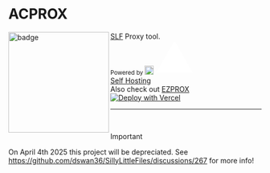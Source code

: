 # ACPROX

<img align="left" src="https://github.com/dswan36/acprox/blob/main/public/assets/acprox.png" height="200" width="200" alt="badge"/>

[SLF](https://github.com/dswan36/SillyLittleFiles) Proxy tool.\
<sub>Powered by [<img width=18 src="https://vercel.com/favicon.ico"></img>](https://vercel.app)</sub>
<svg aria-label="Vercel logomark" height="64" role="img" style="width: auto; overflow: visible;" viewBox="0 0 74 64"><path d="M37.5896 0.25L74.5396 64.25H0.639648L37.5896 0.25Z" fill="white"></path></svg>
<br>
[Self Hosting](https://docs.sillylittle.tech) \
Also check out [EZPROX](https://github.com/dswan36/ezprox) \
[![Deploy with Vercel](https://vercel.com/button)](https://vercel.com/new/project?template=https://github.com/dswan36/acprox)

<hr>
<br>

> [!IMPORTANT]
> On April 4th 2025 this project will be depreciated.
See https://github.com/dswan36/SillyLittleFiles/discussions/267 for more info!
